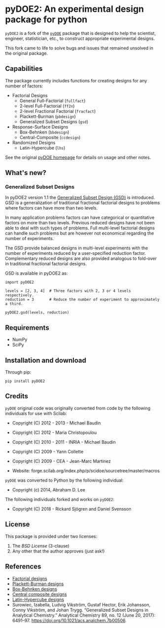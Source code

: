 pyDOE2: An experimental design package for python
=====================================================

`pyDOE2` is a fork of the [`pyDOE`](https://github.com/tisimst/pyDOE) package 
that is designed to help the scientist, engineer, statistician, etc., to 
construct appropriate experimental designs.

This fork came to life to solve bugs and issues that remained unsolved in the
original package.

Capabilities
------------

The package currently includes functions for creating designs for any 
number of factors:

- Factorial Designs
    - General Full-Factorial (``fullfact``)
    - 2-level Full-Factorial (``ff2n``)
    - 2-level Fractional Factorial (``fracfact``)
    - Plackett-Burman (``pbdesign``)
    - Generalized Subset Designs (``gsd``)
- Response-Surface Designs 
    - Box-Behnken (``bbdesign``)
    - Central-Composite (``ccdesign``)
- Randomized Designs
    - Latin-Hypercube (``lhs``)
  
See the original [pyDOE homepage](http://pythonhosted.org/pyDOE) for details
on usage and other notes.

What's new?
----------

### Generalized Subset Designs

In pyDOE2 version 1.1 the [Generalized Subset Design (GSD)](https://doi.org/10.1021/acs.analchem.7b00506)
is introduced. GSD is a generalization of traditional fractional factorial
designs to problems where factors can have more than two levels.

In many application problems factors can have categorical or quantitative
factors on more than two levels. Previous reduced designs have not been
able to deal with such types of problems. Full multi-level factorial
designs can handle such problems but are however not economical regarding
the number of experiments.

The GSD provide balanced designs in multi-level experiments with the number
of experiments reduced by a user-specified reduction factor. Complementary
reduced designs are also provided analogous to fold-over in traditional
fractional factorial designs.

GSD is available in pyDOE2 as:

```
import pyDOE2

levels = [2, 3, 4]  # Three factors with 2, 3 or 4 levels respectively.
reduction = 3       # Reduce the number of experiment to approximately a third.

pyDOE2.gsd(levels, reduction)
```


Requirements
------------

- NumPy
- SciPy

Installation and download
-------------------------

Through pip:

```
pip install pyDOE2
```


Credits
-------

`pyDOE` original code was originally converted from code by the following 
individuals for use with Scilab:
    
- Copyright (C) 2012 - 2013 - Michael Baudin
- Copyright (C) 2012 - Maria Christopoulou
- Copyright (C) 2010 - 2011 - INRIA - Michael Baudin
- Copyright (C) 2009 - Yann Collette
- Copyright (C) 2009 - CEA - Jean-Marc Martinez

- Website: forge.scilab.org/index.php/p/scidoe/sourcetree/master/macros

`pyDOE` was converted to Python by the following individual:

- Copyright (c) 2014, Abraham D. Lee

The following individuals forked and works on `pyDOE2`:

- Copyright (C) 2018 - Rickard Sjögren and Daniel Svensson


License
-------

This package is provided under two licenses:

1. The *BSD License* (3-clause)
2. Any other that the author approves (just ask!)

References
----------

- [Factorial designs](http://en.wikipedia.org/wiki/Factorial_experiment)
- [Plackett-Burman designs](http://en.wikipedia.org/wiki/Plackett-Burman_design)
- [Box-Behnken designs](http://en.wikipedia.org/wiki/Box-Behnken_design)
- [Central composite designs](http://en.wikipedia.org/wiki/Central_composite_design)
- [Latin-Hypercube designs](http://en.wikipedia.org/wiki/Latin_hypercube_sampling)
- Surowiec, Izabella, Ludvig Vikström, Gustaf Hector, Erik Johansson,
Conny Vikström, and Johan Trygg. “Generalized Subset Designs in Analytical
Chemistry.” Analytical Chemistry 89, no. 12 (June 20, 2017): 6491–97.
https://doi.org/10.1021/acs.analchem.7b00506.
